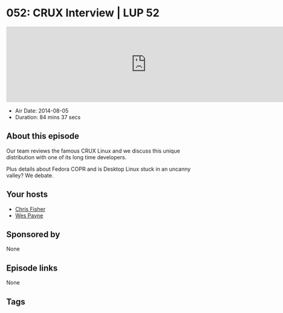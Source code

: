 # 052: CRUX Interview | LUP 52

<iframe src="https://player.fireside.fm/v2/RUkczH-V+zSv05QL3?theme=dark" width="740" height="200" frameborder="0" scrolling="no"></iframe>

* Air Date: 2014-08-05
* Duration: 84 mins 37 secs

## About this episode

Our team reviews the famous CRUX Linux and we discuss this unique distribution with one of its long time developers.

Plus details about Fedora COPR and is Desktop Linux stuck in an uncanny valley? We debate.

## Your hosts
* [Chris Fisher](https://linuxunplugged.com/hosts/chrislas)
* [Wes Payne](https://linuxunplugged.com/hosts/wes)

## Sponsored by

None



## Episode links

None



## Tags

